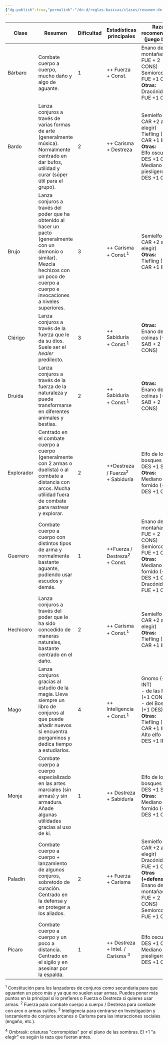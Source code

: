 ```yaml
---
{"dg-publish":true,"permalink":"/dn-d/reglas-basicas/clases/resumen-de-clases/"}
---
```



| Clase      | Resumen                                                                                                                                                                                          | Dificultad | Estadísticas principales                        | Razas recomendadas<br>(juego base)                                                                                                                             | Razas recomendadas<br>(Heliana)                                                                                                                                                                                                                                                                                                                                         |
| ---------- | ------------------------------------------------------------------------------------------------------------------------------------------------------------------------------------------------ | ---------- | ----------------------------------------------- | -------------------------------------------------------------------------------------------------------------------------------------------------------------- | ----------------------------------------------------------------------------------------------------------------------------------------------------------------------------------------------------------------------------------------------------------------------------------------------------------------------------------------------------------------------- |
| Bárbaro    | Combate cuerpo a cuerpo, mucho daño y algo de aguante.                                                                                                                                           | 1          | ++ Fuerza <br>+ Const.                          | Enano de las montañas (+2 FUE + 2 CONS)<br>Semiorco (+2 FUE +1 CONS)<br>**Otras:**<br>Dracónido (+2 FUE +1 CAR)                                                | [[DnD/Heliana/Razas/Golynn\|Golynn]] (+2 CONS +1 FUE)<br>[[DnD/Heliana/Razas/Oozekin\|Oozekin]] (+2 CONS +1 FUE)<br>[[DnD/Heliana/Razas/Micélido\|Micélido]] (+2 CONS +1 a elegir)                                                                                                                                                                                      |
| Bardo      | Lanza conjuros a través de varias formas de arte (generalmente música). Normalmente centrado en dar bufos, utilidad y curar (súper útil para el grupo).                                          | 2          | ++ Carisma <br>+ Destreza                       | Semielfo (+2 CAR +2 a elegir)<br>Tiefling (+2 CAR +1 INT)<br>**Otras:**<br>Elfo oscuro (+2 DES +1 CAR)<br>Mediano piesligeros (+2 DES +1 CAR)                  | [[DnD/Heliana/Razas/Cnidaran\|Cnidaran]] de piel brillante (+2 CAR +1 CONS)<br>Opteran (+2 CAR)<br>**Otras:**<br>[[DnD/Heliana/Razas/Gobboc\|Gobboc]] (+2 DES +1 CAR / SAB)<br>[[DnD/Heliana/Razas/Rakin\|Rakin]] <br>- Urkin (+2 DES +1 CAR / INT)<br>- Tanukin (+2 DES +1 CAR / SAB)<br>[[DnD/Heliana/Razas/Ombrask\|Ombrask]] (+2 DES +1 "a elegir")<sup>4</sup><br> |
| Brujo      | Lanza conjuros a través del poder que ha obtenido al hacer un pacto (generalmente con un demonio o similar). Mezcla hechizos con un poco de cuerpo a cuerpo e invocaciones a niveles superiores. | 3          | ++ Carisma <br>+ Const.<sup>1</sup>             | Semielfo (+2 CAR +2 a elegir)<br>**Otras:**<br>Tiefling (+2 CAR +1 INT)                                                                                        | [[DnD/Heliana/Razas/Cnidaran\|Cnidaran]] de piel brillante (+2 CAR +1 CONS)<br>[[DnD/Heliana/Razas/Opteran\|Opteran]] (+2 CAR)                                                                                                                                                                                                                                          |
| Clérigo    | Lanza conjuros a través de la fuerza que le da su dios. Suele ser el *healer* predilecto.                                                                                                        | 3          | ++ Sabiduría <br>+ Const.<sup>1</sup>           | **Otras:**<br>Enano de las colinas (+1 SAB + 2 CONS)                                                                                                           | [[DnD/Heliana/Razas/Lotol\|Lotol]] (+2 SAB +1 CONS)                                                                                                                                                                                                                                                                                                                     |
| Druida     | Lanza conjuros a través de la fuerza de la naturaleza y puede transformarse en diferentes animales y bestias.                                                                                    | 2          | ++ Sabiduría <br>+ Const.<sup>1</sup>           | **Otras:**<br>Enano de las colinas (+1 SAB + 2 CONS)                                                                                                           | [[DnD/Heliana/Razas/Lotol\|Lotol]] (+2 SAB +1 CONS)                                                                                                                                                                                                                                                                                                                     |
| Explorador | Centrado en el combate cuerpo a cuerpo (generalmente con 2 armas o duelista) o al combate a distancia con arcos. Mucha utilidad fuera de combate para rastrear y explorar.                       | 2          | ++Destreza / Fuerza<sup>2</sup> <br>+ Sabiduría | Elfo de los bosques (+2 DES +1 SAB)<br>**Otras:**<br>Mediano fornido (+2 DES +1 CONS)                                                                          | [[DnD/Heliana/Razas/Gobboc\|Gobboc]] (+2 DES +1 SAB / CAR)<br>[[DnD/Heliana/Razas/Rakin\|Rakin]] Tanukin (+2 DES +1 SAB / CAR)<br>[[DnD/Heliana/Razas/Ombrask\|Ombrask]] (+2 DES +1 "a elegir")<sup>4</sup>                                                                                                                                                             |
| Guerrero   | Combate cuerpo a cuerpo con distintos tipos de arma y normalmente bastante aguante, pudiendo usar escudos y demás.                                                                               | 1          | ++Fuerza / Destreza<sup>2</sup> <br>+ Const.    | Enano de las montañas (+2 FUE + 2 CONS)<br>Semiorco (+2 FUE +1 CONS)<br>**Otras:**<br>Mediano fornido (+2 DES +1 CONS)<br>Dracónido (+2 FUE +1 CAR)            | [[DnD/Heliana/Razas/Golynn\|Golynn]] (+2 CONS +1 FUE)<br>[[DnD/Heliana/Razas/Oozekin\|Oozekin]] (+2 CONS +1 FUE)<br>[[DnD/Heliana/Razas/Micélido\|Micélido]] (+2 CONS +1 a elegir)<br>**Otras:**<br>[[DnD/Heliana/Razas/Cnidaran\|Cnidaran]] nematocisto (+2 CONS +1 DES)<br>[[DnD/Heliana/Razas/Rakin\|Rakin]] Posskin (+2 DES +1 CONS)                                |
| Hechicero  | Lanza conjuros a través del poder que le ha sido concedido de maneras naturales, bastante centrado en el daño.                                                                                   | 2          | ++ Carisma <br>+ Const.<sup>1</sup>             | Semielfo (+2 CAR +2 a elegir)<br>**Otras:**<br>Tiefling (+2 CAR +1 INT)                                                                                        | [[DnD/Heliana/Razas/Cnidaran\|Cnidaran]] de piel brillante (+2 CAR +1 CONS)<br>[[DnD/Heliana/Razas/Opteran\|Opteran]] (+2 CAR)                                                                                                                                                                                                                                          |
| Mago       | Lanza conjuros gracias al estudio de la magia. Lleva siempre un libro de conjuros al que puede añadir nuevos si encuentra pergaminos y dedica tiempo a estudiarlos.                              | 4          | ++ Inteligencia <br>+ Const.<sup>1</sup>        | Gnomo (+2 INT)<br>- de las Rocas (+1 CONST) <br>- del Bosque (+1 DES)<br>**Otras:**<br>Tiefling (+2 CAR +1 INT)<br>Alto elfo (+2 DES +1 INT)                   | [[DnD/Heliana/Razas/Ciclópeo\|Ciclópeo]] (+2 INT +1 DES / SAB)<br>**Otras:**<br>[[DnD/Heliana/Razas/Rakin\|Rakin]] Urkin (+2 DES +1 INT / CAR)                                                                                                                                                                                                                          |
| Monje      | Combate cuerpo a cuerpo especializado en las artes marciales (sin armas) y sin armadura. Añade algunas utilidades gracias al uso de ki.                                                          | 1          | ++ Destreza<br>+ Sabiduría                      | Elfo de los bosques (+2 DES +1 SAB)<br>**Otras:**<br>Mediano fornido (+2 DES +1 CONS)                                                                          | [[DnD/Heliana/Razas/Gobboc\|Gobboc]] (+2 DES +1 SAB / CAR)<br>[[DnD/Heliana/Razas/Rakin\|Rakin]] Posskin (+2 DES +1 CONS)<br>[[DnD/Heliana/Razas/Ombrask\|Ombrask]] (+2 DES +1 "a elegir")<sup>4</sup><br>**Otras:**<br>[[DnD/Heliana/Razas/Cnidaran\|Cnidaran]] nematocisto (+2 CONS +1 DES)<br>                                                                       |
| Paladín    | Combate cuerpo a cuerpo + lanzamiento de algunos conjuros, sobretodo de curación. Centrado en la defensa y en proteger a los aliados.                                                            | 2          | ++ Fuerza<br>+ Carisma                          | Semielfo (+2 CAR +2 a elegir)<br>Dracónido (+2 FUE +1 CAR)<br>**Otras (+defensivas):**<br>Enano de las montañas (+2 FUE + 2 CONS)<br>Semiorco (+2 FUE +1 CONS) | [[DnD/Heliana/Razas/Golynn\|Golynn]] (+2 CONS +1 FUE)<br>[[DnD/Heliana/Razas/Oozekin\|Oozekin]] (+2 CONS +1 FUE)<br>[[DnD/Heliana/Razas/Micélido\|Micélido]] (+2 CONS +1 a elegir)<br>**Otras:**<br>[[DnD/Heliana/Razas/Cnidaran\|Cnidaran]]<br>- de piel brillante (+2 CAR +1 CONS)<br>- nematocisto (+2 CONS +1 DES)                                                  |
| Pícaro     | Combate cuerpo a cuerpo y un poco a distancia. Centrado en el sigilo y en asesinar por la espalda.                                                                                               | 1          | ++ Destreza<br>+ Intel. / Carisma <sup>3</sup>  | Elfo oscuro (+2 DES +1 CAR)<br>Mediano piesligeros (+2 DES +1 CAR)                                                                                             | [[DnD/Heliana/Razas/Rakin\|Rakin]] <br>- Urkin (+2 DES +1 CAR / INT)<br>- Tanukin (+2 DES +1 CAR / SAB)<br>[[DnD/Heliana/Razas/Gobboc\|Gobboc]] (+2 DES +1 CAR / SAB)<br>[[DnD/Heliana/Razas/Ombrask\|Ombrask]] (+2 DES +1 "a elegir")<sup>4</sup>                                                                                                                      |

<sup>1</sup> Constitución para los lanzadores de conjuros como secundaria para que aguanten un poco más y ya que no suelen usar armas. Puedes poner más puntos en la principal si lo prefieres o Fuerza o Destreza si quieres usar armas.
<sup>2</sup> Fuerza para combate cuerpo a cuerpo / Destreza para combate con arco o armas sutiles.
<sup>3</sup> Inteligencia para centrarse en Investigación y lanzamiento de conjuros arcanos o Carisma para las interacciones sociales (engaño, etc.).

<sup>4</sup> Ombrask: criaturas "corrompidas" por el plano de las sombras. El +1 "a elegir" es según la raza que fueran antes. 